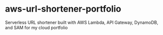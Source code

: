 # aws-url-shortener-portfolio
Serverless URL shortener built with AWS Lambda, API Gateway, DynamoDB, and SAM for my cloud portfolio
